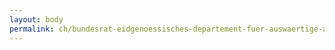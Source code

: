 ```yaml
---
layout: body
permalink: ch/bundesrat-eidgenoessisches-departement-fuer-auswaertige-angelegenheiten-direktion-fuer-ressourcen-sicherheit-eda-sicherheitsbereiche/
---
```


